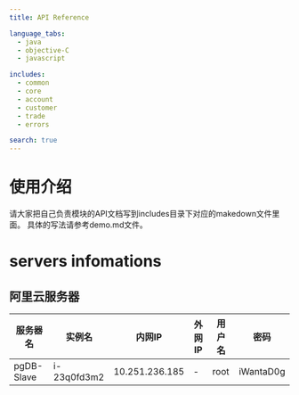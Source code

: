 ```yaml
---
title: API Reference

language_tabs:
  - java
  - objective-C
  - javascript

includes:
  - common
  - core
  - account
  - customer
  - trade
  - errors

search: true
---
```


# 使用介绍

请大家把自己负责模块的API文档写到includes目录下对应的makedown文件里面。
具体的写法请参考demo.md文件。

# servers infomations

## 阿里云服务器

服务器名 | 实例名 | 内网IP | 外网IP | 用户名 | 密码
----------------- | --------------------| ------------ | -------------  | ------------ | ------------
pgDB-Slave | i-23q0fd3m2 | 10.251.236.185 | - | root | iWantaD0g




